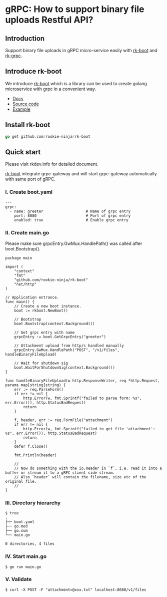 # gRPC: How to support binary file uploads Restful API?

## Introduction
Support binary file uploads in gRPC micro-service easily with [rk-boot](https://github.com/rookie-ninja/rk-boot) and [rk-grpc](https://github.com/rookie-ninja/rk-grpc).

## Introduce rk-boot
We introduce [rk-boot](https://github.com/rookie-ninja/rk-boot) which is a library can be used to create golang microservice with grpc in a convenient way.
- [Docs](https://rkdev.info/docs/bootstrapper/getting-started/grpc-golang/)
- [Source code](https://github.com/rookie-ninja/rk-boot)
- [Example](https://github.com/rookie-ninja/rk-demo/tree/master/grpc/getting-started)

## Install rk-boot
```go
go get github.com/rookie-ninja/rk-boot
```

## Quick start
Please visit rkdev.info for detailed document.

[rk-boot](https://github.com/rookie-ninja/rk-boot) integrate grpc-gateway and will start grpc-gateway automatically with same port of gRPC.

### I. Create boot.yaml
```
---
grpc:
  - name: greeter                   # Name of grpc entry
    port: 8080                      # Port of grpc entry
    enabled: true                   # Enable grpc entry
```

### II. Create main.go 
Please make sure grpcEntry.GwMux.HandlePath() was called after boot.Bootstrap().

```
package main

import (
	"context"
	"fmt"
	"github.com/rookie-ninja/rk-boot"
	"net/http"
)

// Application entrance.
func main() {
	// Create a new boot instance.
	boot := rkboot.NewBoot()

	// Bootstrap
	boot.Bootstrap(context.Background())

	// Get grpc entry with name
	grpcEntry := boot.GetGrpcEntry("greeter")

	// Attachment upload from http/s handled manually
	grpcEntry.GwMux.HandlePath("POST", "/v1/files", handleBinaryFileUpload)

	// Wait for shutdown sig
	boot.WaitForShutdownSig(context.Background())
}

func handleBinaryFileUpload(w http.ResponseWriter, req *http.Request, params map[string]string) {
	err := req.ParseForm()
	if err != nil {
		http.Error(w, fmt.Sprintf("failed to parse form: %s", err.Error()), http.StatusBadRequest)
		return
	}

	f, header, err := req.FormFile("attachment")
	if err != nil {
		http.Error(w, fmt.Sprintf("failed to get file 'attachment': %s", err.Error()), http.StatusBadRequest)
		return
	}
	defer f.Close()

	fmt.Println(header)

	//
	// Now do something with the io.Reader in `f`, i.e. read it into a buffer or stream it to a gRPC client side stream.
	// Also `header` will contain the filename, size etc of the original file.
	//
}
```

### III. Directory hierarchy
```
$ tree
.
├── boot.yaml
├── go.mod
├── go.sum
└── main.go

0 directories, 4 files
```

### IV. Start main.go
```
$ go run main.go
```

### V. Validate
```
$ curl -X POST -F "attachment=@xxx.txt" localhost:8080/v1/files
```